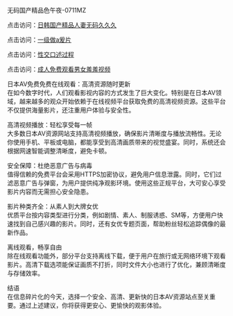 无码国产精品色午夜-0711MZ  

点击访问：<a href="https://heiliaowt0d7p.pages.dev">日韩国产精品人妻无码久久久</a>  

点击访问：<a href="https://heiliaozj3tjd.pages.dev">一级做a爰片</a>  

点击访问：<a href="https://heiliaoxqkkct.pages.dev">性交口述过程</a>  

点击访问：<a href="https://heiliaoga6s9v.pages.dev">成人免费观看男女羞羞视频</a>  

日本AV免费免费在线观看：高清资源随时更新  
在如今数字时代，人们观看影视内容的方式发生了巨大变化。特别是在日本AV领域，越来越多的观众开始依赖于在线视频平台获取免费的高清视频资源。这些平台不仅提供海量影片，还注重用户体验与安全性。  

高清视频播放：轻松享受每一帧  
大多数日本AV资源网站支持高清视频播放，确保影片清晰度与播放流畅性。无论你使用手机、平板或电脑，都能享受到高清画质带来的视觉盛宴。同时，系统还会根据网速智能调整清晰度，避免卡顿。  

安全保障：杜绝恶意广告与病毒  
值得信赖的免费平台会采用HTTPS加密协议，避免用户信息泄露。同时，它们过滤恶意广告与弹窗，为用户提供纯净观影环境。使用这些正规平台，大可安心享受影片内容而无需担心安全隐患。  

影片种类齐全：从素人到大牌女优  
优质平台按内容类型进行分类，例如剧情、素人、制服诱惑、SM等，方便用户快速找到自己感兴趣的影片。同时，还有女优专题页面，帮助粉丝轻松追踪偶像的最新作品。  

离线观看，畅享自由  
除在线观看功能外，部分平台支持离线下载，便于用户在旅行或无网络环境下观看影片。高清下载选项能保证画质不打折，同时文件大小也进行了优化，兼顾清晰度与存储效率。  

结语  
在信息碎片化的今天，选择一个安全、高清、更新快的日本AV资源站点至关重要。通过上述建议，你将获得更安心、更愉快的观影体验。  
<span style="display:none;">[Canonical link](https://github.com/ron676577/javrb1 )</span>
